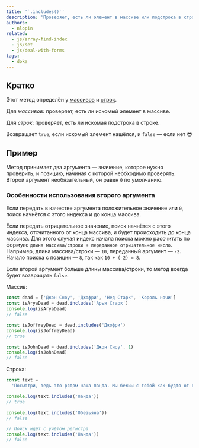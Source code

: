 ```yaml
---
title: '`.includes()`'
description: 'Проверяет, есть ли элемент в массиве или подстрока в строке.'
authors:
  - nlopin
related:
  - js/array-find-index
  - js/set
  - js/deal-with-forms
tags:
  - doka
---
```


## Кратко

Этот метод определён у [массивов](/js/arrays/) и [строк](/js/string/).

Для _массивов_: проверяет, есть ли искомый элемент в массиве.

Для _строк_: проверяет, есть ли искомая подстрока в строке.

Возвращает `true`, если искомый элемент нашёлся, и `false` — если нет 😎

## Пример

Метод принимает два аргумента — значение, которое нужно проверить, и позицию, начиная с которой необходимо проверять. Второй аргумент необязательный, он равен `0` по умолчанию.

### Особенности использования второго аргумента

Если передать в качестве аргумента положительное значение или `0`, поиск начнётся с этого индекса и до конца массива.

Если передать отрицательное значение, поиск начнётся с этого индекса, отсчитанного от конца массива, и будет происходить до конца массива. Для этого случая индекс начала поиска можно рассчитать по формуле `длина массива/строки + переданное отрицательное число`. Например, длина массива/строки — `10`, переданный аргумент — `-2`. Начало поиска с позиции — `8`, так как `10 + (-2) = 8`.

Если второй аргумент больше длины массива/строки, то метод всегда будет возвращать `false`.

Массив:

```js
const dead = ['Джон Сноу', 'Джофри', 'Нед Старк', 'Король ночи']
const isAryaDead = dead.includes('Арья Старк')
console.log(isAryaDead)
// false

const isJoffreyDead = dead.includes('Джофри')
console.log(isJoffreyDead)
// true

const isJohnDead = dead.includes('Джон Сноу', 1)
console.log(isJohnDead)
// false
```

Строка:

```js
const text =
  'Посмотри, ведь это рядом наша панда. Мы бежим с тобой как-будто от гепарда.'

console.log(text.includes('панда'))
// true

console.log(text.includes('Обезьяна'))
// false

// Поиск идёт с учётом регистра
console.log(text.includes('Панда'))
// false
```
